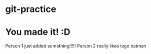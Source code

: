 # git-practice

# You made it! :D

Person 1 just added something!!!!!
Person 2 really likes lego batman